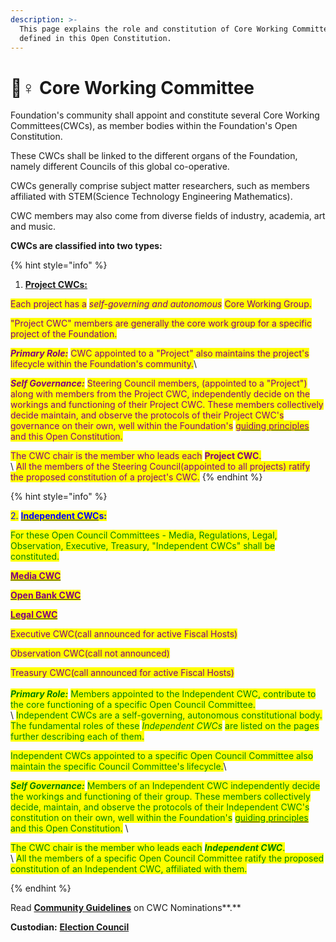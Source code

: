 ```yaml
---
description: >-
  This page explains the role and constitution of Core Working Committees(CWCs),
  defined in this Open Constitution.
---
```


# 🚣♀ Core Working Committee

Foundation's community shall appoint and constitute several Core Working Committees(CWCs), as member bodies within the Foundation's Open Constitution.

These CWCs shall be linked to the different organs of the Foundation, namely different Councils of this global co-operative.

CWCs generally comprise subject matter researchers, such as members affiliated with STEM(Science Technology Engineering Mathematics).&#x20;

CWC members may also come from diverse fields of industry, academia, art and music.&#x20;

**CWCs are classified into two types:**

{% hint style="info" %}


1. [**Project CWCs:**](project-cwcs.md)&#x20;

<mark style="color:purple;">Each project has a</mark> <mark style="color:purple;"></mark>_<mark style="color:purple;">self-governing and autonomous</mark>_ <mark style="color:purple;"></mark><mark style="color:purple;">Core Working Group.</mark>&#x20;

<mark style="color:purple;">"Project CWC" members are generally the core work group for a specific project of the Foundation.</mark>&#x20;

_<mark style="color:purple;">**Primary Role:**</mark>_ <mark style="color:purple;"></mark><mark style="color:purple;">CWC appointed to a "Project" also maintains the project's lifecycle within the Foundation's community.</mark>\


_<mark style="color:purple;">**Self Governance:**</mark>_ <mark style="color:purple;"></mark><mark style="color:purple;">Steering Council members, (appointed to a "Project") along with members from the Project CWC, independently decide on the workings and functioning of their Project CWC. These members collectively decide maintain, and observe the protocols of their Project CWC's governance on their own, well within the Foundation's</mark> [<mark style="color:purple;">guiding principles</mark>](../../guiding-principles.md) <mark style="color:purple;">and this Open Constitution.</mark>&#x20;

<mark style="color:purple;">The CWC chair is the member who leads each</mark> <mark style="color:purple;"></mark><mark style="color:purple;">**Project CWC**</mark><mark style="color:purple;">.</mark> \
\ <mark style="color:purple;">All the members of the Steering Council(appointed to all projects) ratify the proposed constitution of a project's CWC.</mark>
{% endhint %}

{% hint style="info" %}


<mark style="color:blue;">2.</mark> [<mark style="color:blue;">**Independent CWC**</mark>](independent-cwcs.md)<mark style="color:blue;">**s:**</mark>&#x20;

<mark style="color:green;">For these Open Council Committees - Media, Regulations, Legal, Observation, Executive, Treasury, "Independent CWCs" shall be constituted.</mark>&#x20;

[<mark style="color:purple;">**Media CWC**</mark>](../media-council/media-cwc.md)

[<mark style="color:purple;">**Open Bank CWC**</mark>](../regulations-council/open-bank-cwc.md)

[<mark style="color:purple;">**Legal CWC**</mark>](../legal-council/legal-cwc.md)

<mark style="color:purple;">Executive CWC(call announced for active Fiscal Hosts)</mark>

<mark style="color:purple;">Observation CWC(call not announced)</mark>

<mark style="color:purple;">Treasury CWC(call announced for active Fiscal Hosts)</mark>\
\
_<mark style="color:green;">**Primary Role:**</mark>_ <mark style="color:green;"></mark><mark style="color:green;">Members appointed to the Independent CWC, contribute to the core functioning of a specific Open Council Committee.</mark>\
\ <mark style="color:green;">Independent CWCs are a self-governing, autonomous constitutional body. The fundamental roles of these</mark> <mark style="color:green;"></mark>_<mark style="color:green;">Independent CWCs</mark>_ <mark style="color:green;"></mark><mark style="color:green;">are listed on the pages further describing each of them.</mark>&#x20;

<mark style="color:green;">Independent CWCs appointed to a specific Open Council Committee also maintain the specific Council Committee's lifecycle.</mark>\


_<mark style="color:green;">**Self Governance:**</mark>_ <mark style="color:green;"></mark><mark style="color:green;">Members of an Independent CWC independently decide the workings and functioning of their group. These members collectively decide, maintain, and observe the protocols of their Independent CWC's constitution on their own, well within the Foundation's</mark> [<mark style="color:green;">guiding principles</mark>](../../guiding-principles.md) <mark style="color:green;">and this Open Constitution.</mark> \


<mark style="color:green;">The CWC chair is the member who leads each</mark> <mark style="color:green;"></mark>_<mark style="color:green;">**Independent CWC**</mark>_<mark style="color:green;">.</mark> \
\ <mark style="color:green;">All the members of a specific Open Council Committee ratify the proposed constitution of an Independent CWC, affiliated with them.</mark>&#x20;


{% endhint %}

Read [**Community Guidelines**](https://docs.muellnersfoundation.info/open-constitution/cwc-nominations-guide) on CWC Nominations**.**

**Custodian:** [**Election Council**](../election-council.md)
